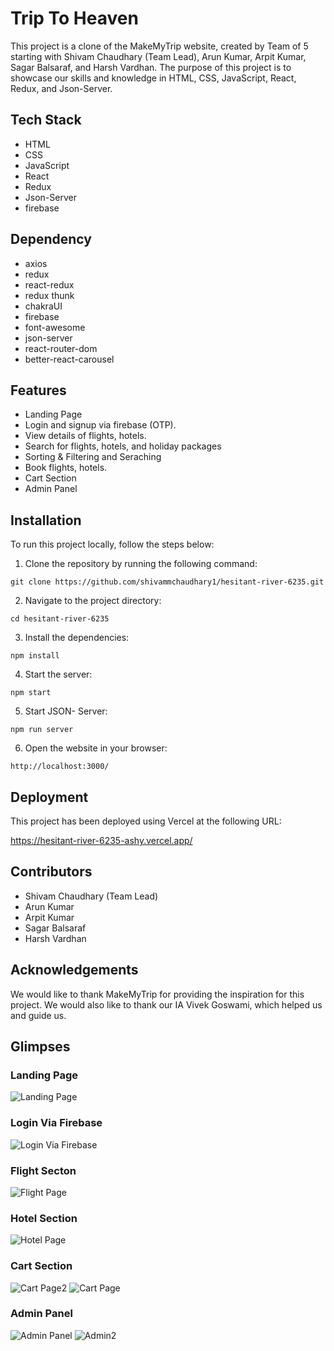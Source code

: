 # Trip To Heaven

This project is a clone of the MakeMyTrip website, created by Team of 5 starting with Shivam Chaudhary (Team Lead), Arun Kumar, Arpit Kumar, Sagar Balsaraf, and Harsh Vardhan. The purpose of this project is to showcase our skills and knowledge in HTML, CSS, JavaScript, React, Redux, and Json-Server.

## Tech Stack

- HTML
- CSS
- JavaScript
- React
- Redux
- Json-Server
- firebase

## Dependency

- axios
- redux
- react-redux
- redux thunk
- chakraUI
- firebase
- font-awesome
- json-server
- react-router-dom
- better-react-carousel

## Features

- Landing Page
- Login and signup via firebase (OTP).
- View details of flights, hotels.
- Search for flights, hotels, and holiday packages
- Sorting & Filtering and Seraching
- Book flights, hotels.
- Cart Section
- Admin Panel

## Installation

To run this project locally, follow the steps below:

1. Clone the repository by running the following command:

`git clone https://github.com/shivammchaudhary1/hesitant-river-6235.git`

2. Navigate to the project directory:

`cd hesitant-river-6235`

3. Install the dependencies:

`npm install`

4. Start the server:

`npm start`

5. Start JSON- Server:

`npm run server`

6. Open the website in your browser:

`http://localhost:3000/`

## Deployment

This project has been deployed using Vercel at the following URL:

<a href="https://hesitant-river-6235-ashy.vercel.app/">https://hesitant-river-6235-ashy.vercel.app/</a>

## Contributors

- Shivam Chaudhary (Team Lead)
- Arun Kumar
- Arpit Kumar
- Sagar Balsaraf
- Harsh Vardhan

## Acknowledgements

We would like to thank MakeMyTrip for providing the inspiration for this project. We would also like to thank our IA Vivek Goswami, which helped us and guide us.

## Glimpses

### Landing Page

![Landing Page](https://user-images.githubusercontent.com/95885406/221484006-d55264fe-6525-47a5-a834-4dd5c8c5531a.png)

### Login Via Firebase

![Login Via Firebase](https://user-images.githubusercontent.com/95885406/221484174-dee52c1f-903a-4b26-8ce9-61d1b395a69e.png)

### Flight Secton

![Flight Page](https://user-images.githubusercontent.com/95885406/221484249-58f368c9-65bf-453f-baf6-e6e0581fbdcc.png)

### Hotel Section

![Hotel Page](https://user-images.githubusercontent.com/95885406/221484311-96e482e6-170f-422b-9b1b-884b644e310e.png)

### Cart Section

![Cart Page2](https://user-images.githubusercontent.com/95885406/221484381-f247049b-e633-4422-934e-47ef9eaacfc2.png)
![Cart Page](https://user-images.githubusercontent.com/95885406/221484419-532d3820-c38a-44c0-9c93-0313bcbc5742.png)

### Admin Panel

![Admin Panel](https://user-images.githubusercontent.com/95885406/221484502-e98a0fa4-6238-4a90-9db3-d7b26a6ff605.png)
![Admin2](https://user-images.githubusercontent.com/95885406/221484547-f5da9795-e0c9-4eec-8623-d0ecdaffea5a.png)

